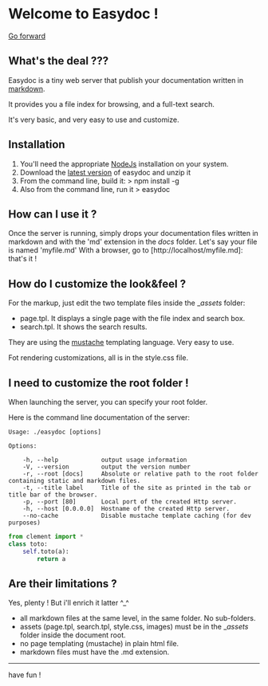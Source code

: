 # Welcome to Easydoc !

[Go forward](./SubFolder/)

## What's the deal ???

Easydoc is a tiny web server that publish your documentation written in 
[markdown](http://daringfireball.net/projects/markdown/ "markdown official website").


It provides you a file index for browsing, and a full-text search.

It's very basic, and very easy to use and customize.

## Installation

1. You'll need the appropriate [NodeJs](http://nodejs.org/#download) installation on your system.
2. Download the [latest version](https://github.com/feugy/easydoc/zipball/master) of easydoc and unzip it
3. From the command line, build it: > npm install -g
4. Also from the command line, run it > easydoc

## How can I use it ?

Once the server is running, simply drops your documentation files written in 
markdown and with the 'md' extension in the _docs_ folder.
Let's say your file is named 'myfile.md'
With a browser, go to [http://localhost/myfile.md]: that's it !


## How do I customize the look&feel ?

For the markup, just edit the two template files inside the __assets_ folder:

- page.tpl. It displays a single page with the file index and search box.
- search.tpl. It shows the search results.

They are using the [mustache](http://mustache.github.com/) templating language. Very easy to use.

Fot rendering customizations, all is in the style.css file.


## I need to customize the root folder !

When launching the server, you can specify your root folder. 

Here is the command line documentation of the server:

    Usage: ./easydoc [options]
    
    Options:
    
        -h, --help            output usage information
        -V, --version         output the version number
        -r, --root [docs]     Absolute or relative path to the root folder containing static and markdown files.
        -t, --title label     Title of the site as printed in the tab or title bar of the browser.
        -p, --port [80]       Local port of the created Http server.
        -h, --host [0.0.0.0]  Hostname of the created Http server.
        --no-cache            Disable mustache template caching (for dev purposes)
        
``` python
from clement import *
class toto:
    self.toto(a):
        return a
```

## Are their limitations ?

Yes, plenty ! But i'll enrich it latter ^_^

- all markdown files at the same level, in the same folder. No sub-folders.
- assets (page.tpl, search.tpl, style.css, images) must be in the __assets_ folder inside the document root.
- no page templating (mustache) in plain html file.
- markdown files must have the .md extension.

---
  have fun !